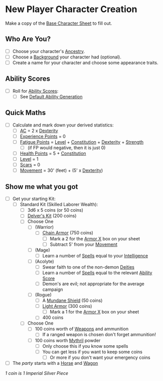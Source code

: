 # New Player Character Creation
Make a copy of the [Base Character Sheet](Characters/Base%20Character%20Sheet.md) to fill out.
## Who Are You?
- [ ] Choose your character's [Ancestry](../Player%20Characters/Ancenstries/Ancestry.md).
- [ ] Choose a [Background](../Player%20Characters/Backgrounds.md) your character had (optional).
- [ ] Create a name for your character and choose some appearance traits.
## Ability Scores
- [ ] Roll for [Ability Scores](../Player%20Characters/Chosen%20Statistics/Ability%20Scores.md):
	- [ ] See [Default Ability Generation](Default%20Ability%20Generation.md)
## Quick Maths
- [ ] Calculate and mark down your derived statistics:
	- [ ] [AC](../Player%20Characters/Derived%20Statistics/Armor%20Class.md) = 2 x [Dexterity](../Player%20Characters/Chosen%20Statistics/Dexterity.md)
	- [ ] [Experience Points](../Player%20Characters/Derived%20Statistics/Experience%20Points.md) = 0
	- [ ] [Fatigue Points](../Player%20Characters/Derived%20Statistics/Fatigue%20Points.md) = [Level](../Player%20Characters/Derived%20Statistics/Level.md) + [Constitution](../Player%20Characters/Chosen%20Statistics/Constitution.md) + [Dexterity](../Player%20Characters/Chosen%20Statistics/Dexterity.md) + [Strength](../Player%20Characters/Chosen%20Statistics/Strength.md) 
		- [ ] (if FP would negative, then it is just 0)
	- [ ] [Health Points](../Player%20Characters/Derived%20Statistics/Health%20Points.md) = 5 + [Constitution](../Player%20Characters/Chosen%20Statistics/Constitution.md)
	- [ ] [Level](../Player%20Characters/Derived%20Statistics/Level.md) = 1
	- [ ] [Scars](../Player%20Characters/Derived%20Statistics/Scars.md) = 0
	- [ ] [Movement](../Game%20Procedures/Movement.md) = 30' (feet) + (5' x [Dexterity](../Player%20Characters/Chosen%20Statistics/Dexterity.md))
## Show me what you got
- [ ] Get your starting Kit:
	- [ ] Standard Kit (Skilled Laborer Wealth):
		- [ ] 3d6 x 5 coins (or 50 coins)
		- [ ] [Delver's Kit](../Items/Equipment/Delver's%20Kit.md) (200 coins)
		- [ ] Choose One
			- [ ] (Warrior) 
				- [ ] [Chain Armor](../Items/Equipment/Individual%20Item%20Cards/Armors/Mundane%20Armors/Chain%20Armor.md) (750 coins)
					- [ ] Mark a 2 for the [Armor X](../Items/Equipment/Individual%20Item%20Cards/Armors/Armor%20Properties/Armor%20X%20Property.md) box on your sheet
					- [ ] Subtract 5' from your [Movement](../Game%20Procedures/Movement.md)
			- [ ] (Mage) 
				- [ ] Learn a number of [Spells](../Magic/Spells.md) equal to your [Intelligence](../Player%20Characters/Chosen%20Statistics/Intelligence.md)
			- [ ] (Acolyte) 
				- [ ] Swear faith to one of the non-demon [Deities](../Magic/Spells/Deities/Deities.md)
				- [ ] Learn a number of [Spells](../Magic/Spells.md) equal to the relevant [Ability Score](../Player%20Characters/Chosen%20Statistics/Ability%20Scores.md)
				- [ ] Demon's are evil; not appropriate for the average campaign
			- [ ] (Rogue) 
				- [ ] A [Mundane Shield](../Items/Equipment/Individual%20Item%20Cards/Armors/Mundane%20Armors/Mundane%20Shield.md) (50 coins)
				- [ ] [Light Armor](../Items/Equipment/Individual%20Item%20Cards/Armors/Mundane%20Armors/Light%20Armor.md) (300 coins)
					- [ ] Mark a 1 for the [Armor X](../Items/Equipment/Individual%20Item%20Cards/Armors/Armor%20Properties/Armor%20X%20Property.md) box on your sheet
				- [ ] 400 coins
		- [ ] Choose One
			- [ ] 100 coins worth of [Weapons](../Items/Equipment/Weapons.md) and ammunition
				- [ ] If a ranged weapon is chosen don't forget ammunition!
			- [ ] 100 coins worth [Mythril](../Magic/Mythril.md) powder
				- [ ] Only choose this if you know some spells
				- [ ] You can get less if you want to keep some coins
					- [ ] Or more if you don't want your emergency coins
- [ ] The *party* starts with a [Horse](../Items/Equipment/Individual%20Item%20Cards/Gear/250%20Coins/Horse,%20Draft.md) and [Wagon](../Items/Equipment/Individual%20Item%20Cards/Gear/250%20Coins/Wagon.md)

*1 coin is 1 Imperial Silver Piece*